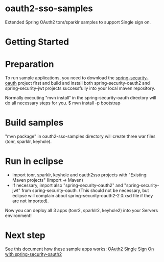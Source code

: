 oauth2-sso-samples
==================

Extended Spring OAuth2 tonr/sparklr samples to support Single sign on.

# Getting Started

# Preparation
To run sample applications, you need to download the [spring-security-oauth](https://github.com/spring-projects/spring-security-oauth) project first and 
build and install both spring-security-oauth2 and spring-security-jwt projects successfully into your local maven repository.

Normally executing "mvn install" in the spring-security-oauth directory will do all necessary steps for you.
	$ mvn install -p bootstrap
	
# Build samples

"mvn package" in oauth2-sso-samples directory will create three war files (tonr, sparklr, keyhole).

# Run in eclipse

- Import tonr, sparklr, keyhole and oauth2sso projects with "Existing Maven projects" (Import -> Maven)
- If necessary, import also "spring-security-oauth2" and "spring-security-jwt" from spring-security-oauth. (This should not be necessary, but eclipse will 
complain about spring-security-oauth2-2.0.xsd file if they are not imported).

Now you can deploy all 3 apps (tonr2, sparklr2, keyhole2) into your Servers environment!

# Next step

See this document how these sample apps works: [OAuth2 Single Sign On with spring-security-oauth2](
https://github.com/hkurosu/oauth2-sso-samples/blob/master/docs/OAuth2%20Single%20Sign%20On%20with%20Spring%20\(Demo\).pptx)


